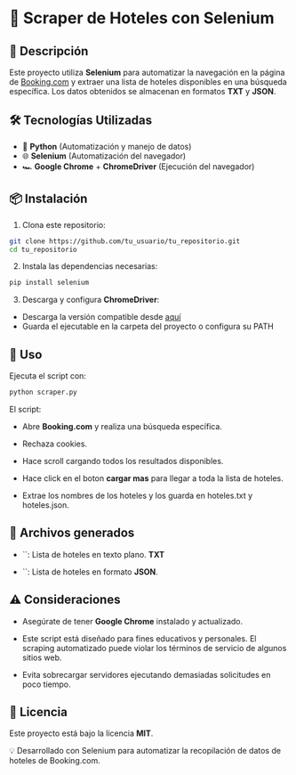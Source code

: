 # 🏨 Scraper de Hoteles con Selenium

## 🚀 Descripción

Este proyecto utiliza **Selenium** para automatizar la navegación en la página de [Booking.com](https://www.booking.com) y extraer una lista de hoteles disponibles en una búsqueda específica. Los datos obtenidos se almacenan en formatos **TXT** y **JSON**.

## 🛠 Tecnologías Utilizadas

- 🐍 **Python** (Automatización y manejo de datos)
- 🌐 **Selenium** (Automatización del navegador)
- 🏎 **Google Chrome** + **ChromeDriver** (Ejecución del navegador)

## 📦 Instalación

1. Clona este repositorio:
```bash
git clone https://github.com/tu_usuario/tu_repositorio.git
cd tu_repositorio
```
2. Instala las dependencias necesarias:
```bash
pip install selenium
```

3. Descarga y configura **ChromeDriver**:

- Descarga la versión compatible desde [aquí](https://sites.google.com/chromium.org/driver)
- Guarda el ejecutable en la carpeta del proyecto o configura su PATH

## 🔧 Uso

Ejecuta el script con:
```bash
python scraper.py
```
El script:

- Abre **Booking.com** y realiza una búsqueda específica.

- Rechaza cookies.

- Hace scroll cargando todos los resultados disponibles.
  
- Hace click en el boton **cargar mas** para llegar a toda la lista de hoteles.

- Extrae los nombres de los hoteles y los guarda en hoteles.txt y hoteles.json.

## 📂 Archivos generados

- ``: Lista de hoteles en texto plano. **TXT**

- ``: Lista de hoteles en formato **JSON**.

## ⚠️ Consideraciones

- Asegúrate de tener **Google Chrome** instalado y actualizado.

- Este script está diseñado para fines educativos y personales. El scraping automatizado puede violar los términos de servicio de algunos sitios web.

- Evita sobrecargar servidores ejecutando demasiadas solicitudes en poco tiempo.

## 📜 Licencia

Este proyecto está bajo la licencia **MIT**.

💡 Desarrollado con Selenium para automatizar la recopilación de datos de hoteles de Booking.com.


